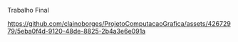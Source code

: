 Trabalho Final

https://github.com/clainoborges/ProjetoComputacaoGrafica/assets/42672979/5eba0f4d-9120-48de-8825-2b4a3e6e091a

